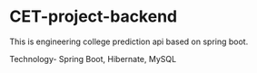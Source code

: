 # CET-project-backend
This is engineering college prediction api based
on spring boot.

Technology- Spring Boot, Hibernate, MySQL
